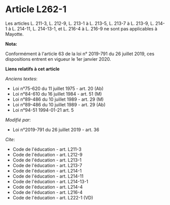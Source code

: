 # Article L262-1

Les articles L. 211-3, L. 212-9, 
L. 213-1 à L. 213-5, L. 213-7 à L. 213-9, L. 214-1 à L. 214-11, L. 214-13-1, et L. 216-4 à L. 216-9 ne sont pas applicables à
Mayotte.

**Nota:**

Conformément à l'article 63 de la loi n° 2019-791 du 26 juillet 2019, ces dispositions entrent en vigueur le 1er janvier
2020.

**Liens relatifs à cet article**

_Anciens textes_:

  - Loi n°75-620 du 11 juillet 1975 - art. 20 (Ab)
  - Loi n°84-610 du 16 juillet 1984 - art. 51 (M)
  - Loi n°89-486 du 10 juillet 1989 - art. 29 (M)
  - Loi n°89-486 du 10 juillet 1989 - art. 29 (Ab)
  - Loi n°94-51 1994-01-21 art. 5

_Modifié par_:

  - Loi n°2019-791 du 26 juillet 2019 - art. 36

_Cite_:

  - Code de l'éducation - art. L211-3
  - Code de l'éducation - art. L212-9
  - Code de l'éducation - art. L213-1
  - Code de l'éducation - art. L213-7
  - Code de l'éducation - art. L214-1
  - Code de l'éducation - art. L214-11
  - Code de l'éducation - art. L214-13-1
  - Code de l'éducation - art. L214-4
  - Code de l'éducation - art. L216-4
  - Code de l'éducation - art. L222-1 (VD)
